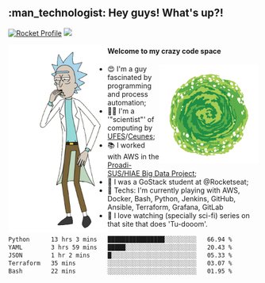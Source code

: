 
<h2> :man_technologist: Hey guys! What's up?!</h2>
                                                                         
[![Rocket Profile](https://img.shields.io/static/v1?label=Rocketseat&message=Profile&colorA=purple&color=black&logo=Rocket&logoColor=white)](https://app.rocketseat.com.br/me/elyabe)
<a href="https://www.linkedin.com/in/elyabe/"><img src="https://img.shields.io/badge/LinkedIn-informational?logo=linkedin"/></a>

<img align='left' src="https://raw.githubusercontent.com/Elyabe/Elyabe/master/images/rick-dancing.gif" width='200'>

                       
#### Welcome to my crazy code space 
<img align='right' src="https://raw.githubusercontent.com/Elyabe/elyabe/master/images/portal-3.gif" width='200'>

- :heart_eyes: I'm a guy fascinated by programming and process automation; 
- :office_worker: I'm a '"scientist"' of computing by [UFES](http://ufes.br)/[Ceunes](http://ceunes.ufes.br);
- :books: I worked with AWS in the [Proadi-SUS/HIAE Big Data Project](https://www.einstein.br/responsabilidade-social/atuacao-com-o-ministerio-da-saude/proadi-sus);
- :rocket: I was a GoStack student at @Rocketseat;
- :green_heart: Techs: I'm currently playing with AWS, Docker, Bash, Python, Jenkins, GitHub, Ansible, Terraform, Grafana, GitLab
- :movie_camera: I love watching (specially sci-fi) series on that site that does 'Tu-dooom'.

<!--START_SECTION:waka-->
```text
Python      13 hrs 3 mins   ████████████████░░░░░░░░░   66.94 % 
YAML        3 hrs 59 mins   █████░░░░░░░░░░░░░░░░░░░░   20.43 % 
JSON        1 hr 2 mins     █░░░░░░░░░░░░░░░░░░░░░░░░   05.33 % 
Terraform   35 mins         ░░░░░░░░░░░░░░░░░░░░░░░░░   03.07 % 
Bash        22 mins         ░░░░░░░░░░░░░░░░░░░░░░░░░   01.95 %
```
<!--END_SECTION:waka-->
